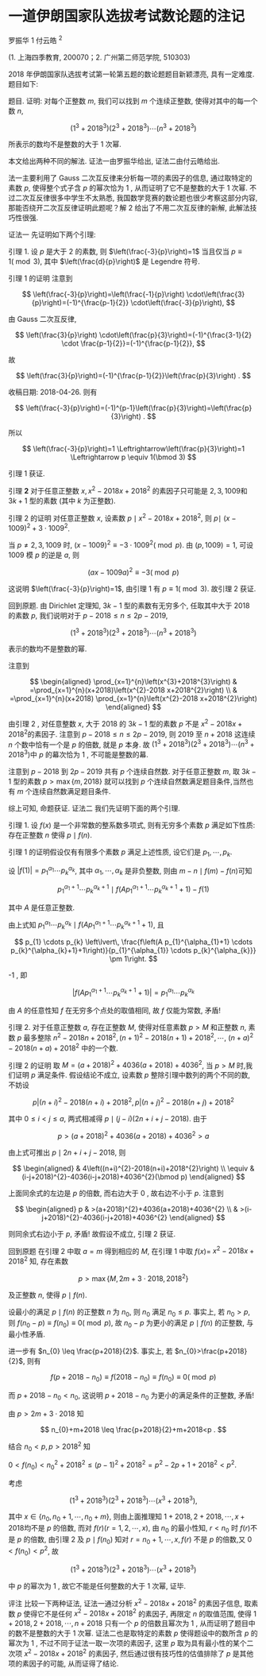 # 一道伊朗国家队选拔考试数论题的注记 

罗振华 1 付云皓 ${ }^{2}$

(1. 上海四季教育, 200070；2. 广州第二师范学院, 510303)

2018 年伊朗国家队选拔考试第一轮第五题的数论题题目新颖漂亮, 具有一定难度. 题目如下:

题目. 证明: 对每个正整数 $m$, 我们可以找到 $m$ 个连续正整数, 使得对其中的每一个数 $n$,

$$
\left(1^{3}+2018^{3}\right)\left(2^{3}+2018^{3}\right) \cdots\left(n^{3}+2018^{3}\right)
$$

所表示的数均不是整数的大于 1 次幂.

本文给出两种不同的解法. 证法一由罗振华给出, 证法二由付云皓给出.

法一主要利用了 Gauss 二次互反律来分析每一项的素因子的信息, 通过取特定的素数 $p$, 使得整个式子含 $p$ 的幂次恰为 1 , 从而证明了它不是整数的大于 1 次幂. 不过二次互反律很多中学生不太熟悉, 我国数学竞赛的数论题也很少考察这部分内容, 那能否绕开二次互反律证明此题呢？解 2 给出了不用二次互反律的新解, 此解法技巧性很强.

证法一 先证明如下两个引理:

引理 1. 设 $p$ 是大于 2 的素数, 则 $\left(\frac{-3}{p}\right)=1$ 当且仅当 $p \equiv 1(\bmod 3)$, 其中 $\left(\frac{d}{p}\right)$ 是 Legendre 符号.

引理 1 的证明 注意到

$$
\left(\frac{-3}{p}\right)=\left(\frac{-1}{p}\right) \cdot\left(\frac{3}{p}\right)=(-1)^{\frac{p-1}{2}} \cdot\left(\frac{-3}{p}\right),
$$

由 Gauss 二次互反律,

$$
\left(\frac{3}{p}\right) \cdot\left(\frac{p}{3}\right)=(-1)^{\frac{3-1}{2} \cdot \frac{p-1}{2}}=(-1)^{\frac{p-1}{2}},
$$

故

$$
\left(\frac{3}{p}\right)=(-1)^{\frac{p-1}{2}}\left(\frac{p}{3}\right) .
$$

收稿日期: 2018-04-26.
则有

$$
\left(\frac{-3}{p}\right)=(-1)^{p-1}\left(\frac{p}{3}\right)=\left(\frac{p}{3}\right) .
$$

所以

$$
\left(\frac{-3}{p}\right)=1 \Leftrightarrow\left(\frac{p}{3}\right)=1 \Leftrightarrow p \equiv 1(\bmod 3)
$$

引理 1 获证.

引理 $\mathbf{2}$ 对于任意正整数 $x, x^{2}-2018 x+2018^{2}$ 的素因子只可能是 $2,3,1009$和 $3 k+1$ 型的素数 (其中 $k$ 为正整数).

引理 2 的证明 对任意正整数 $x$, 设素数 $p \mid x^{2}-2018 x+2018^{2}$, 则 $p \mid$ $(x-1009)^{2}+3 \cdot 1009^{2}$.

当 $p \neq 2,3,1009$ 时, $(x-1009)^{2} \equiv-3 \cdot 1009^{2}(\bmod p)$. 由 $(p, 1009)=1$, 可设 1009 模 $p$ 的逆是 $a$, 则

$$
(a x-1009 a)^{2} \equiv-3(\bmod p)
$$

这说明 $\left(\frac{-3}{p}\right)=1$, 由引理 1 有 $p \equiv 1(\bmod 3)$. 故引理 2 获证.

回到原题. 由 Dirichlet 定理知, $3 k-1$ 型的素数有无穷多个, 任取其中大于 2018 的素数 $p$, 我们说明对于 $p-2018 \leq n \leq 2 p-2019$,

$$
\left(1^{3}+2018^{3}\right)\left(2^{3}+2018^{3}\right) \cdots\left(n^{3}+2018^{3}\right)
$$

表示的数均不是整数的幂.

注意到

$$
\begin{aligned}
\prod_{x=1}^{n}\left(x^{3}+2018^{3}\right) & =\prod_{x=1}^{n}(x+2018)\left(x^{2}-2018 x+2018^{2}\right) \\
& =\prod_{x=1}^{n}(x+2018) \prod_{x=1}^{n}\left(x^{2}-2018 x+2018^{2}\right)
\end{aligned}
$$

由引理 2 , 对任意整数 $x$, 大于 2018 的 $3 k-1$ 型的素数 $p$ 不是 $x^{2}-2018 x+2018^{2}$的素因子. 注意到 $p-2018 \leq n \leq 2 p-2019$, 则 2019 至 $n+2018$ 这连续 $n$ 个数中恰有一个是 $p$ 的倍数, 就是 $p$ 本身. 故 $\left(1^{3}+2018^{3}\right)\left(2^{3}+2018^{3}\right) \cdots\left(n^{3}+2018^{3}\right)$中 $p$ 的幕次恰为 1 , 不可能是整数的幕.

注意到 $p-2018$ 到 $2 p-2019$ 共有 $p$ 个连续自然数. 对于任意正整数 $m$, 取 $3 k-1$ 型的素数 $p>\max \{m, 2018\}$ 就可以找到 $p$ 个连续自然数满足题目条件,当然也有 $m$ 个连续自然数满足题目条件.

综上可知, 命题获证.
证法二 我们先证明下面的两个引理.

引理 1. 设 $f(x)$ 是一个非常数的整系数多项式, 则有无穷多个素数 $p$ 满足如下性质: 存在正整数 $n$ 使得 $p \mid f(n)$.

引理 1 的证明假设仅有有限多个素数 $p$ 满足上述性质, 设它们是 $p_{1}, \cdots, p_{k}$.

设 $|f(1)|=p_{1}^{\alpha_{1}} \cdots p_{k}^{\alpha_{k}}$, 其中 $\alpha_{1}, \cdots, \alpha_{k}$ 是非负整数, 则由 $m-n \mid f(m)-f(n)$可知

$$
p_{1}^{\alpha_{1}+1} \cdots p_{k}^{\alpha_{k}+1} \mid f\left(A p_{1}^{\alpha_{1}+1} \cdots p_{k}^{\alpha_{k}+1}+1\right)-f(1)
$$

其中 $A$ 是任意正整数.

由上式知 $p_{1}^{\alpha_{1}} \cdots p_{k}^{\alpha_{k}} \mid f\left(A p_{1}^{\alpha_{1}+1} \cdots p_{k}^{\alpha_{k}+1}+1\right)$, 且

$$
p_{1} \cdots p_{k} \left\lvert\, \frac{f\left(A p_{1}^{\alpha_{1}+1} \cdots p_{k}^{\alpha_{k}+1}+1\right)}{p_{1}^{\alpha_{1}} \cdots p_{k}^{\alpha_{k}}} \pm 1\right.
$$


-1 , 即

$$
\left|f\left(A p_{1}^{\alpha_{1}+1} \cdots p_{k}^{\alpha_{k}+1}+1\right)\right|=p_{1}^{\alpha_{1}} \cdots p_{k}^{\alpha_{k}}
$$

由 $A$ 的任意性知 $f$ 在无穷多个点处的取值相同, 故 $f$ 仅能为常数, 矛盾!

引理 2. 对于任意正整数 $a$, 存在正整数 $M$, 使得对任意素数 $p>M$ 和正整数 $n$, 素数 $p$ 最多整除 $n^{2}-2018 n+2018^{2},(n+1)^{2}-2018(n+1)+2018^{2}, \cdots$, $(n+a)^{2}-2018(n+a)+2018^{2}$ 中的一个数.

引理 2 的证明 取 $M=(a+2018)^{2}+4036(a+2018)+4036^{2}$, 当 $p>M$ 时,我们证明 $p$ 满足条件. 假设结论不成立, 设素数 $p$ 整除引理中数列的两个不同的数, 不妨设

$$
p\left|(n+i)^{2}-2018(n+i)+2018^{2}, p\right|(n+j)^{2}-2018(n+j)+2018^{2}
$$

其中 $0 \leq i<j \leq a$, 两式相减得 $p \mid(j-i)(2 n+i+j-2018)$. 由于

$$
p>(a+2018)^{2}+4036(a+2018)+4036^{2}>a
$$

由上式可推出 $p \mid 2 n+i+j-2018$, 则

$$
\begin{aligned}
& 4\left((n+i)^{2}-2018(n+i)+2018^{2}\right) \\
\equiv & (i-j+2018)^{2}-4036(i-j+2018)+4036^{2}(\bmod p)
\end{aligned}
$$

上面同余式的左边是 $p$ 的倍数, 而右边大于 0 , 故右边不小于 $p$. 注意到

$$
\begin{aligned}
p & >(a+2018)^{2}+4036(a+2018)+4036^{2} \\
& >(i-j+2018)^{2}-4036(i-j+2018)+4036^{2}
\end{aligned}
$$

则同余式右边小于 $p$, 矛盾! 故假设不成立, 引理 2 获证.

回到原题 在引理 2 中取 $a=m$ 得到相应的 $M$, 在引理 1 中取 $f(x)=$ $x^{2}-2018 x+2018^{2}$ 知, 存在素数

$$
p>\max \left\{M, 2 m+3 \cdot 2018,2018^{2}\right\}
$$

及正整数 $n$, 使得 $p \mid f(n)$.

设最小的满足 $p \mid f(n)$ 的正整数 $n$ 为 $n_{0}$, 则 $n_{0}$ 满足 $n_{0} \leq p$. 事实上, 若 $n_{0}>p$, 则 $f\left(n_{0}-p\right) \equiv f\left(n_{0}\right) \equiv 0(\bmod p)$, 故 $n_{0}-p$ 为更小的满足 $p \mid f(n)$ 的正整数, 与最小性矛盾.

进一步有 $n_{0} \leq \frac{p+2018}{2}$. 事实上, 若 $n_{0}>\frac{p+2018}{2}$, 则有

$$
f\left(p+2018-n_{0}\right) \equiv f\left(2018-n_{0}\right) \equiv f\left(n_{0}\right) \equiv 0(\bmod p)
$$

而 $p+2018-n_{0}<n_{0}$, 这说明 $p+2018-n_{0}$ 为更小的满足条件的正整数, 矛盾!

由 $p>2 m+3 \cdot 2018$ 知

$$
n_{0}+m+2018 \leq \frac{p+2018}{2}+m+2018<p .
$$

结合 $n_{0}<p, p>2018^{2}$ 知

$0<f\left(n_{0}\right)<n_{0}^{2}+2018^{2} \leq(p-1)^{2}+2018^{2}=p^{2}-2 p+1+2018^{2}<p^{2}$.

考虑

$$
\left(1^{3}+2018^{3}\right)\left(2^{3}+2018^{3}\right) \cdots\left(x^{3}+2018^{3}\right),
$$

其中 $x \in\left\{n_{0}, n_{0}+1, \cdots, n_{0}+m\right\}$, 则由上面推理知 $1+2018,2+2018, \cdots, x+2018$均不是 $p$ 的倍数, 而对 $f(r)(r=1,2, \cdots, x)$, 由 $n_{0}$ 的最小性知, $r<n_{0}$ 时 $f(r)$不是 $p$ 的倍数, 由引理 2 及 $p \mid f\left(n_{0}\right)$ 知对 $r=n_{0}+1, \cdots, x, f(r)$ 不是 $p$ 的倍数,又 $0<f\left(n_{0}\right)<p^{2}$, 故

$$
\left(1^{3}+2018^{3}\right)\left(2^{3}+2018^{3}\right) \cdots\left(x^{3}+2018^{3}\right)
$$

中 $p$ 的幂次为 1 , 故它不能是任何整数的大于 1 次幂, 证毕.

评注 比较一下两种证法, 证法一通过分析 $x^{2}-2018 x+2018^{2}$ 的素因子信息, 取素数 $p$ 使得它不是任何 $x^{2}-2018 x+2018^{2}$ 的素因子, 再限定 $n$ 的取值范围, 使得 $1+2018,2+2018, \cdots, n+2018$ 只有一个 $p$ 的倍数且幂次为 1 , 从而证明了题目中的数不是整数的大于 1 次幂. 证法二也是取特定的素数 $p$ 使得题设中的数所含 $p$ 的幂次为 1 , 不过不同于证法一取一次项的素因子, 这里 $p$ 取为具有最小性的某个二次项 $x^{2}-2018 x+2018^{2}$ 的素因子, 然后通过很有技巧性的估值排除了 $p$ 是其他项的素因子的可能, 从而证得了结论.


